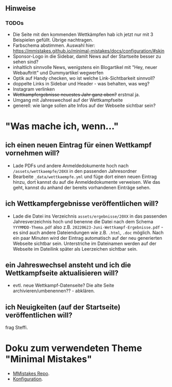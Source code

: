## Hinweise

### TODOs
* Die Seite mit den kommenden Wettkämpfen hab ich jetzt nur mit 3 Beispielen gefüllt. Übrige nachtragen.
* Farbschema abstimmen. Auswahl hier: https://mmistakes.github.io/minimal-mistakes/docs/configuration/#skin
* Sponsor-Logo in die Sidebar, damit News auf der Startseite besser zu sehen sind?
* inhaltlich sinnvolle News, wenigstens ein Blogartikel mit "Hey, neuer Webauftritt" und Dummyartikel wegwerfen
* Optik auf Handy checken, wo ist welche Link-Sichtbarkeit sinnvoll?
* doppelte Links in Sidebar und Header - was behalten, was weg?
* Instagram verlinken
* ~~Wettkampfergebnisse neuestes Jahr ganz oben?~~ erstmal ja.
* Umgang mit Jahreswechsel auf der Wettkampfseite
* generell: wie lange sollen alte Infos auf der Webseite sichtbar sein?

# "Was mache ich, wenn..."
## ich einen neuen Eintrag für einen Wettkampf vornehmen will?
* Lade PDFs und andere Anmeldedokumente hoch nach `/assets/wettkaempfe/20XX` in den passenden Jahresordner
* Bearbeite `_data/wettkaempfe.yml` und füge dort einen neuen Eintrag hinzu, dort kannst du auf die Anmeldedokumente verweisen. Wie das geht, kannst du anhand der bereits vorhandenen Einträge sehen.

## ich Wettkampfergebnisse veröffentlichen will?
* Lade die Datei ins Verzeichnis `assets/ergebnisse/20XX` in das passenden Jahresverzeichnis hoch und benenne die Datei nach dem Schema `YYYMMDD-Thema.pdf` also z.B. `20220623-Juni-Wettkampf-Ergebnisse.pdf` - es sind auch andere Dateiendungen wie z.B. `.html`, `.doc` möglich. Nach ein paar Minuten wird der Eintrag automatisch auf der neu generierten Webseite sichtbar sein. Unterstriche im Dateinamen werden auf der Webseite im Dateilink später als Leerzeichen sichtbar sein.

## ein Jahreswechsel ansteht und ich die Wettkampfseite aktualisieren will?
* evtl. neue Wettkampf-Datenseite? Die alte Seite archivieren/umbenennen?? - abklären.

## ich Neuigkeiten (auf der Startseite) veröffentlichen will?
frag Steffi.

# Doku zum verwendeten Theme "Minimal Mistakes" 

* [MMistakes Repo](https://github.com/mmistakes/minimal-mistakes).
* [Konfiguration](https://mmistakes.github.io/minimal-mistakes/docs/configuration/).
